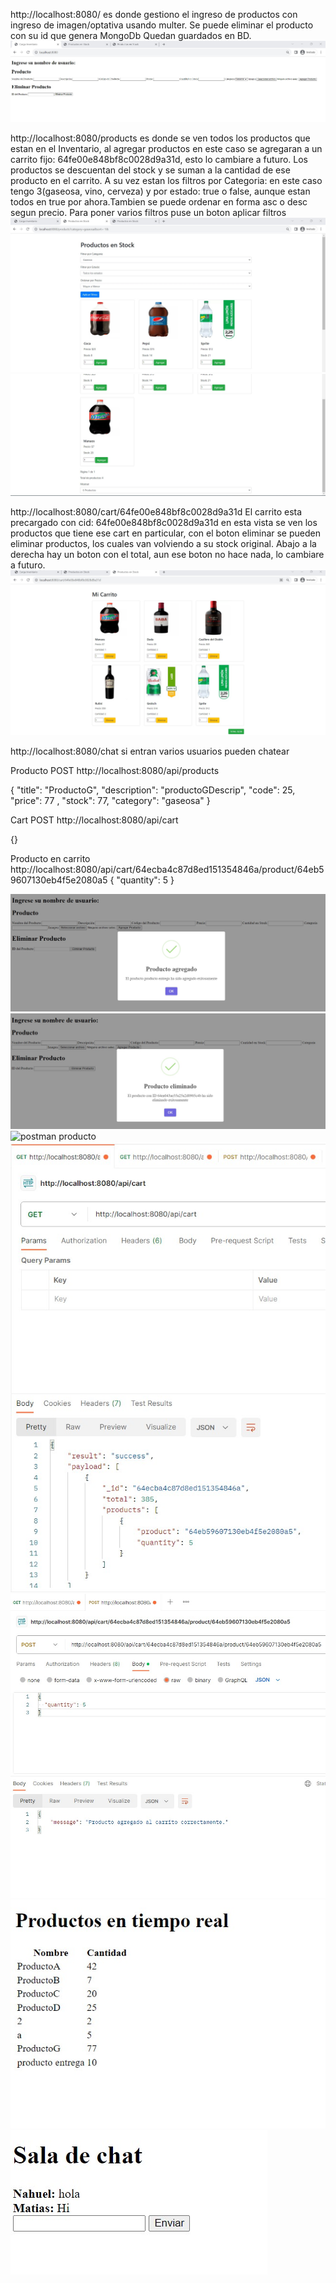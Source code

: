 http://localhost:8080/
es donde gestiono el ingreso de productos con ingreso de imagen/optativa usando multer. Se puede eliminar el producto con su id que genera MongoDb 
Quedan guardados en BD.
![ingreso al stock HBS en http://localhost:8080/](src/public/prints/ingreso%20hbs.jpg)

http://localhost:8080/products
es donde se ven todos los productos que estan en el Inventario, al agregar productos en este caso se agregaran a un carrito fijo: 64fe00e848bf8c0028d9a31d, esto lo cambiare a futuro. Los productos se descuentan del stock y se suman a la cantidad de ese producto en el carrito. A su vez estan los filtros por Categoria: en este caso tengo 3(gaseosa, vino, cerveza) y por estado: true o false, aunque estan todos en true por ahora.Tambien se puede ordenar en forma asc o desc segun precio. Para poner varios filtros puse un boton aplicar filtros
![ingreso al carrito HBS 1 en http://localhost:8080/products](src/public/prints/stock%20hbs1.jpg)
![ingreso al carrito HBS 2 en http://localhost:8080/products](src/public/prints/stock%20hbs2.jpg)

http://localhost:8080/cart/64fe00e848bf8c0028d9a31d
El carrito esta precargado con cid: 64fe00e848bf8c0028d9a31d en esta vista se ven los productos que tiene ese cart en particular, con el boton eliminar se pueden eliminar productos, los cuales van volviendo a su stock original. Abajo a la derecha hay un boton con el total, aun ese boton no hace nada, lo cambiare a futuro.
![carrito en http://localhost:8080/cart/64fe00e848bf8c0028d9a31d](src/public/prints/cart.jpg)

http://localhost:8080/chat
si entran varios usuarios pueden chatear

Producto POST
http://localhost:8080/api/products

{
    "title": "ProductoG",
    "description": "productoGDescrip",
    "code": 25,
    "price": 77 ,
    "stock": 77,
    "category": "gaseosa"
}

Cart POST
http://localhost:8080/api/cart

{}

Producto en carrito
http://localhost:8080/api/cart/64ecba4c87d8ed151354846a/product/64eb59607130eb4f5e2080a5
{
  "quantity": 5
}


![ingreso de producto en http://localhost:8080/](src/public/prints/localhost%20de%20ingreso.jpg)
![eliminacion de producto en http://localhost:8080/](src/public/prints/localhost%20de%20eliminacion.jpg)
![postman producto](src/public/prints/postProduct.jpgg)
![postman cart](src/public/prints/postCart.jpg)
![postman cart con producto y cantidad](src/public/prints/postCartProduct.jpg)
![visualizacion de productos agregados en tiempo real](src/public/prints/localhost%208080%20realtimeproducts.jpg)
![chat](src/public/prints/chat%20.jpg)
